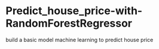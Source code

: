 # Predict_house_price-with-RandomForestRegressor
build a basic model machine learning to predict house price 

